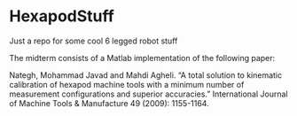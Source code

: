 # HexapodStuff
Just a repo for some cool 6 legged robot stuff

The midterm consists of a Matlab implementation of the following paper:

Nategh, Mohammad Javad and Mahdi Agheli. “A total solution to kinematic calibration of hexapod machine tools with a minimum number of measurement configurations and superior accuracies.” International Journal of Machine Tools & Manufacture 49 (2009): 1155-1164.
